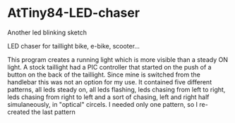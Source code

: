# AtTiny84-LED-chaser
Another led blinking sketch

   LED chaser for taillight bike, e-bike, scooter...

   This program creates a running light which is more visible than a steady ON light.
   A stock taillight had a PIC controller that started on the push of a button on the back of the taillight.
   Since mine is switched from the handlebar this was not an option for my use.
   It contained five different patterns, all leds steady on, all leds flashing, leds chasing
   from left to right, leds chasing from right to left and a sort of chasing, left and right half simulaneously,
   in "optical" circels.
   I needed only one pattern, so I re-created the last pattern

